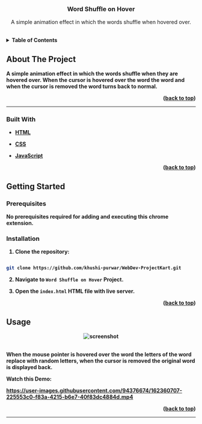 
  

<h3  align="center">Word Shuffle on Hover</h3>

  

<p  align="center">
A simple animation effect in which the words shuffle when hovered over.
</p>
<br>


<details>
  <summary><b>Table of Contents</summary>
  <ol>
    <li>
      <a href="#about-the-project">About The Project</a>
      <ul>
        <li><a href="#built-with">Built With</a></li>
      </ul>
    </li>
    <li>
      <a href="#getting-started">Getting Started</a>
      <ul>
        <li><a href="#prerequisites">Prerequisites</a></li>
   </ul>
    </li>
    <li><a href="#usage">Usage</a></li>
     </li>
  
  
  </ol>
</details>

  

## About The Project

A simple animation effect in which the words shuffle when they are hovered over. When the cursor is hovered over the word the word and when the cursor is removed the word turns back to normal.

<p  align="right">(<a  href="#top">back to top</a>)</p>

<hr>

  

### Built With

  

* [HTML](https://developer.mozilla.org/en-US/docs/Web/HTML)

* [CSS](https://developer.mozilla.org/en-US/docs/Web/CSS)

* [JavaScript](https://www.javascript.com/)

  

<p  align="right">(<a  href="#top">back to top</a>)</p>

  

## Getting Started

### Prerequisites

No prerequisites required for adding and executing this chrome extension.

### Installation

  

1. Clone the repository:

```sh

git clone https://github.com/khushi-purwar/WebDev-ProjectKart.git

```

2. Navigate to `Word Shuffle on Hover` Project.

3. Open the `index.html` HTML file with live server.

  
  

<p  align="right">(<a  href="#top">back to top</a>)</p>

  

## Usage

<div  align="center">
<img  src="https://raw.githubusercontent.com/LiQuiD-404/WebDev-ProjectKart/master/Word%20Shuffle%20on%20Hover/snips/snip.png"  alt="screenshot" >
 <br> <br>

</div>

When the mouse pointer is hovered over the word the letters of the word replace with random letters, when the cursor is removed the original word is displayed back.

Watch this Demo:


https://user-images.githubusercontent.com/94376674/162360707-225553c0-f83a-4215-b6e7-40f83dc4884d.mp4



  
  

<p  align="right">(<a  href="#top">back to top</a>)</p>

  
  
  
  
  <hr>
  

